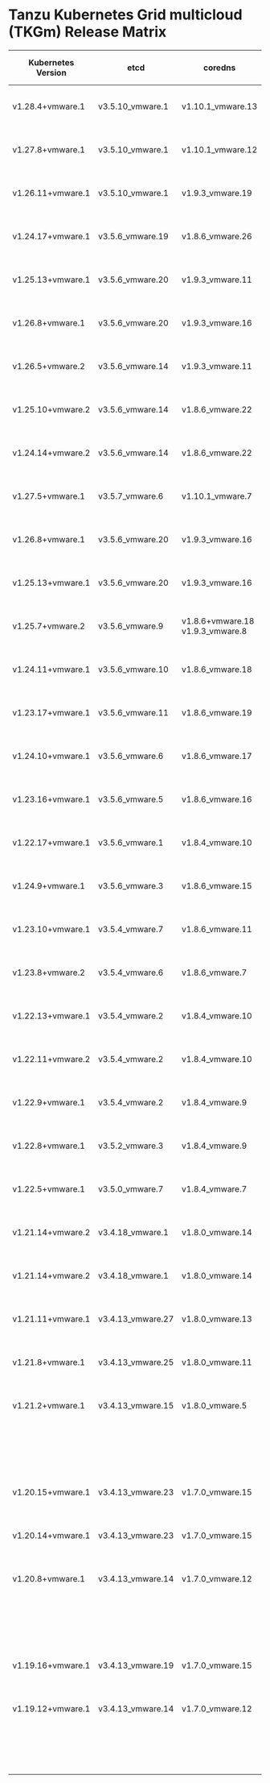 # Tanzu Kubernetes Grid multicloud (TKGm) Release Matrix

| Kubernetes Version | etcd              | coredns                          | Complete Version (unique) | OVA (unique)                                                                  | TKG Product Version(s)          | TKr Version               |
| ------------------ | ----------------- | -------------------------------- | ------------------------- | ----------------------------------------------------------------------------- | ------------------------------- | ------------------------- |
| v1.28.4+vmware.1   | v3.5.10_vmware.1  | v1.10.1_vmware.13                | v1.28.4+vmware.1-tkg.1    | ubuntu-2204-kube-v1.28.4+vmware.1-tkg.1-1e7baa840b8869c8bdce0cafff0da59d.ova  | 2.5.0 (GA)                      | v1.28.4---vmware.1-tkg.1  |
| v1.27.8+vmware.1   | v3.5.10_vmware.1  | v1.10.1_vmware.12                | v1.27.8+vmware.1-tkg.1    | ubuntu-2004-kube-v1.27.8+vmware.1-tkg.1-e77cdad8d69e4f76f2ded5e1356235b3.ova  | 2.5.0 (GA)                      | v1.27.8---vmware.1-tkg.2  |
| v1.26.11+vmware.1  | v3.5.10_vmware.1  | v1.9.3_vmware.19                 | v1.26.11+vmware.1-tkg.1   | ubuntu-2004-kube-v1.26.11+vmware.1-tkg.1-6d29b7d826cdaa3535e156392e8d18cc.ova | 2.5.0 (GA)                      | v1.26.11---vmware.1-tkg.1 |
| v1.24.17+vmware.1  | v3.5.6_vmware.19  | v1.8.6_vmware.26                 | v1.24.17+vmware.1-tkg.1   | ubuntu-2004-kube-v1.24.17+vmware.1-tkg.1-9f70d901a7d851fb115411e6790fdeae.ova | 2.3.1 (GA)                      | v1.24.17---vmware.1-tkg.1 |
| v1.25.13+vmware.1  | v3.5.6_vmware.20  | v1.9.3_vmware.11                 | v1.25.13+vmware.1-tkg.1   | ubuntu-2004-kube-v1.25.13+vmware.1-tkg.1-6f7650434fd3787d751e8fb3c9e2153d.ova | 2.3.1 (GA)                      | v1.25.13---vmware.1-tkg.2 |
| v1.26.8+vmware.1   | v3.5.6_vmware.20  | v1.9.3_vmware.16                 | v1.26.8+vmware.1-tkg.1    | ubuntu-2004-kube-v1.26.8+vmware.1-tkg.1-0edd4dafbefbdb503f64d5472e500cf8.ova  | 2.3.1 (GA)                      | v1.26.8---vmware.1-tkg.2  |
| v1.26.5+vmware.2   | v3.5.6_vmware.14  | v1.9.3_vmware.11                 | v1.26.5+vmware.2-tkg.1    | ubuntu-2004-kube-v1.26.5+vmware.2-tkg.1-814430d158ce7889d5a7b60efeda67ca.ova  | 2.3.0 (GA)                      | v1.26.5---vmware.1-tkg.1  |
| v1.25.10+vmware.2  | v3.5.6_vmware.14  | v1.8.6_vmware.22                 | v1.25.10+vmware.2-tkg.1   | ubuntu-2004-kube-v1.25.10+vmware.2-tkg.1-8f5855c79e71be686fe881d30e225a3f.ova | 2.3.0 (GA)                      | v1.25.10---vmware.1-tkg.1 |
| v1.24.14+vmware.2  | v3.5.6_vmware.14  | v1.8.6_vmware.22                 | v1.24.14+vmware.2-tkg.1   | ubuntu-2004-kube-v1.24.14+vmware.2-tkg.1-1e2e2503c7afee430e36fcf4999f56b1.ova | 2.3.0 (GA)                      | v1.24.14---vmware.1-tkg.1 |
| v1.27.5+vmware.1   | v3.5.7_vmware.6   | v1.10.1_vmware.7                 | v1.27.5+vmware.1-tkg.1    | ubuntu-2004-kube-v1.27.5+vmware.1-tkg.1-0eb96d2f9f4f705ac87c40633d4b69st.ova  | 2.4.0 (GA)                      | v1.27.5---vmware.1-tkg.1  |
| v1.26.8+vmware.1   | v3.5.6_vmware.20  | v1.9.3_vmware.16                 | v1.26.8+vmware.1-tkg.1    | ubuntu-2004-kube-v1.26.8+vmware.1-tkg.1-b8c57a6c8c98d227f74e7b1a9eef27st.ova  | 2.4.0 (GA)                      | v1.26.8---vmware.1-tkg.1  |
| v1.25.13+vmware.1  | v3.5.6_vmware.20  | v1.9.3_vmware.16                 | v1.25.13+vmware.1-tkg.1   | ubuntu-2004-kube-v1.25.13+vmware.1-tkg.1-0031669997707d1c644156b8fc31ebst.ova | 2.4.0 (GA)                      | v1.25.13---vmware.1-tkg.1 |
| v1.25.7+vmware.2   | v3.5.6_vmware.9   | v1.8.6+vmware.18 v1.9.3_vmware.8 | v1.25.7+vmware.2-tkg.1    | ubuntu-2004-kube-v1.25.7+vmware.2-tkg.1-8a74b9f12e488c54605b3537acb683bc.ova  | 2.2.0-rc (Mar 30 2023) 2.2.0 GA | v1.25.7---vmware.2-tkg.1  |
| v1.24.11+vmware.1  | v3.5.6_vmware.10  | v1.8.6_vmware.18                 | v1.24.11+vmware.1-tkg.1   | ubuntu-2004-kube-v1.24.11+vmware.1-tkg.1-2ccb2a001f8bd8f15f1bfbc811071830.ova | 2.2.0 GA                        | v1.24.11---vmware.1-tkg.1 |
| v1.23.17+vmware.1  | v3.5.6_vmware.11  | v1.8.6_vmware.19                 | v1.23.17+vmware.1-tkg.1   | ubuntu-2004-kube-v1.23.17+vmware.1-tkg.1-ee4d95d5d08cd7f31da47d1480571754.ova | 2.2.0 GA                        | v1.23.17---vmware.1-tkg.1 |
| v1.24.10+vmware.1  | v3.5.6_vmware.6   | v1.8.6_vmware.17                 | v1.24.10+vmware.1-tkg.1   | ubuntu-2004-v1.24.10+vmware.1-tkg.1-765d418b72c247c2310384e640ee075e.ova      | 2.1.1                           | v1.24.10---vmware.1-tkg.2 |
| v1.23.16+vmware.1  | v3.5.6_vmware.5   | v1.8.6_vmware.16                 | v1.23.16+vmware.1-tkg.1   | ubuntu-2004-kube-v1.23.16+vmware.1-tkg.1-eb0de9755338b944ea9652e6f758b3ce.ova | 2.1.1                           | v1.23.16---vmware.1-tkg.1 |
| v1.22.17+vmware.1  | v3.5.6_vmware.1   | v1.8.4_vmware.10                 | v1.22.17+vmware.1-tkg.1   | ubuntu-2004-kube-v1.22.17+vmware.1-tkg.1-df08b304658a6cf17f5e74dc0ab7543c.ova | 2.1.1                           | v1.22.17---vmware.1-tkg.1 |
| v1.24.9+vmware.1   | v3.5.6_vmware.3   | v1.8.6_vmware.15                 | v1.24.9+vmware.1-tkg.1    | ubuntu-2004-kube-v1.24.9+vmware.1-tkg.1-b030088fe71fea7ff1ecb87a4d425c93.ova  | 2.1.0                           | v1.24.9---vmware.1-tkg.1  |
| v1.23.10+vmware.1  | v3.5.4_vmware.7   | v1.8.6_vmware.11                 | v1.23.10+vmware.1-tkg.1   | ubuntu-2004-kube-v1.23.10+vmware.1-tkg.2-b53d41690f8742e7388f2c553fd9a181.ova | 1.6.1                           | v1.23.10---vmware.1-tkg.1 |
| v1.23.8+vmware.2   | v3.5.4_vmware.6   | v1.8.6_vmware.7                  | v1.23.8+vmware.2-tkg.1    | ubuntu-2004-kube-v1.23.8+vmware.2-tkg.1-85a434f93857371fccb566a414462981.ova  | 1.6.0                           | v1.23.8---vmware.2-tkg.1  |
| v1.22.13+vmware.1  | v3.5.4_vmware.2   | v1.8.4_vmware.10                 | v1.22.13+vmware.1-tkg.1   | ubuntu-2004-kube-v1.22.13+vmware.1-tkg.2-ea08b304658a6cf17f5e74dc0ab7544f.ova | 1.6.1                           | v1.22.13---vmware.1-tkg.1 |
| v1.22.11+vmware.2  | v3.5.4_vmware.2   | v1.8.4_vmware.10                 | v.1.22.11+vmware.2-tkg.1  | ubuntu-2004-kube-v1.22.11+vmware.2-tkg.1-b1d34da034e362a90f6c7941af7b9d6c.ova | 1.6.0                           | v1.22.11---vmware.2-tkg.1 |
| v1.22.9+vmware.1   | v3.5.4_vmware.2   | v1.8.4_vmware.9                  | v1.22.9+vmware.1-tkg.1    | ubuntu-2004-kube-v1.22.9+vmware.1-tkg.1-2182cbabee08edf480ee9bc5866d6933.ova  | 1.5.4                           | v1.22.9---vmware.1-tkg.1  |
| v1.22.8+vmware.1   | v3.5.2_vmware.3   | v1.8.4_vmware.9                  | v1.22.8+vmware.1-tkg.2    | ubuntu-2004-kube-v1.22.8+vmware.1-tkg.2-5eab4250bf00d5e78c0f04257d03360e.ova  | 1.5.3                           | v1.22.8---vmware.1-tkg.1  |
| v1.22.5+vmware.1   | v3.5.0_vmware.7   | v1.8.4_vmware.7                  | v1.22.5+vmware.1-tkg.2    | ubuntu-2004-kube-v1.22.5+vmware.1-tkg.2-f838b27ca494fee7083c0340e11ce243.ova  | 1.5.2                           | v1.22.5---vmware.1-tkg.3  |
| v1.21.14+vmware.2  | v3.4.18_vmware.1  | v1.8.0_vmware.14                 | v1.21.14+vmware.2-tkg.5   | ubuntu-2004-kube-v1.21.14+vmware.2-tkg.5-d793afae5aa18e50bd9175e339904496.ova | 1.6.1                           | v1.21.14---vmware.2-tkg.5 |
| v1.21.14+vmware.2  | v3.4.18_vmware.1  | v1.8.0_vmware.14                 | v1.21.14+vmware.2-tkg.1   | ubuntu-2004-kube-v1.21.14+vmware.2-tkg.1-3f93afae5aa18e50bd9175e33990445f.ova | 1.6.0                           | v1.21.14---vmware.2-tkg.1 |
| v1.21.11+vmware.1  | v3.4.13_vmware.27 | v1.8.0_vmware.13                 | v1.21.11+vmware.1-tkg.2   | ubuntu-2004-kube-v1.21.11+vmware.1-tkg.2-d788dbbb335710c0a0d1a28670057896.ova | 1.5.3, 1.5.4                    | v1.21.11---vmware.1-tkg.3 |
| v1.21.8+vmware.1   | v3.4.13_vmware.25 | v1.8.0_vmware.11                 | v1.21.8+vmware.1-tkg.2    | ubuntu-2004-kube-v1.21.8+vmware.1-tkg.2-ed3c93616a02968be452fe1934a1d37c.ova  | 1.5.2, 1.4.3, 1.4.2             | v1.21.8---vmware.1-tkg.2  |
| v1.21.2+vmware.1   | v3.4.13_vmware.15 | v1.8.0_vmware.5                  | v1.21.2+vmware.1-tkg.2    | ubuntu-2004-kube-v1.21.2+vmware.1-tkg.2-14542111852555356776.ova              | 1.4.1                           | v1.21.2---vmware.1-tkg.2  |
|                    |                   |                                  | v1.21.2+vmware.1-tkg.1    | ubuntu-2004-kube-v1.21.2+vmware.1-tkg.1-7832907791984498322.ova               | 1.4.0                           | v1.21.2---vmware.1-tkg.1  |
| v1.20.15+vmware.1  | v3.4.13_vmware.23 | v1.7.0_vmware.15                 | v1.20.15+vmware.1-tkg.2   | ubuntu-2004-kube-v1.20.15+vmware.1-tkg.2-839faf7d1fa7fa356be22b72170ce1a8.ova | 1.5.4, 1.5.3                    | v1.20.15---vmware.1-tkg.2 |
| v1.20.14+vmware.1  | v3.4.13_vmware.23 | v1.7.0_vmware.15                 | v1.20.14+vmware.1-tkg.2   | ubuntu-2004-kube-v1.20.14+vmware.1-tkg.2-5a5027ce2528a6229acb35b38ff8084e.ova | 1.4.3, 1.4.2                    | v1.20.14---vmware.1-tkg.2 |
| v1.20.8+vmware.1   | v3.4.13_vmware.14 | v1.7.0_vmware.12                 | v1.20.8+vmware.1-tkg.2    | ubuntu-2004-kube-v1.20.8+vmware.1-tkg.2-4889853693835037181.ova               | 1.4.1                           | v1.20.8---vmware.1-tkg.2  |
|                    |                   |                                  | v1.20.8+vmware.1-tkg.1    | ubuntu-2004-kube-v1.20.8+vmware.1-tkg.1-17589475007677388652.ova              | 1.4.0                           | v1.20.8---vmware.1-tkg.2  |
| v1.19.16+vmware.1  | v3.4.13_vmware.19 | v1.7.0_vmware.15                 | v1.19.16+vmware.1-tkg.2   | ubuntu-2004-kube-v1.19.16+vmware.1-tkg.2-fba68db15591c15fcd5f26b512663a42.ova | 1.4.3, 1.4.2                    | v1.19.16---vmware.1-tkg.2 |
| v1.19.12+vmware.1  | v3.4.13_vmware.14 | v1.7.0_vmware.12                 | v1.19.12+vmware.1-tkg.2   | ubuntu-2004-kube-v1.19.12+vmware.1-tkg.2-17499219411874486722.ova             | 1.4.1                           | v1.19.12---vmware.1-tkg.2 |
|                    |                   |                                  | v1.19.12+vmware.1-tkg.1   | ubuntu-2004-kube-v1.19.12+vmware.1-tkg.1-15841320193950299489.ova             | 1.4.0                           | v1.19.12---vmware.1-tkg.1 |
